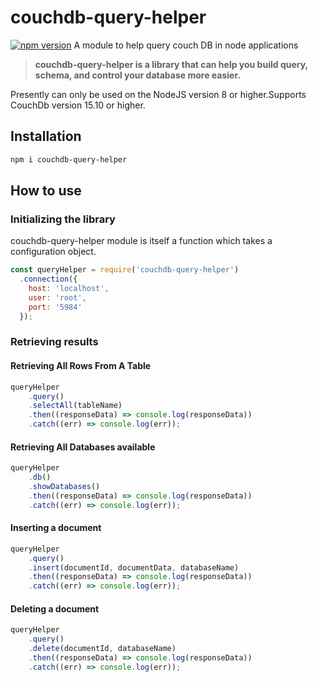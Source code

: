 # couchdb-query-helper
[![npm version](https://img.shields.io/badge/npm-v1.1.2-green)](https://npmjs.org/package/couchdb-query-helper)
A module to help query couch DB in node applications
> **couchdb-query-helper is a library that can help you build query, schema, and control your database more easier.**

Presently can only be used on the NodeJS version 8 or higher.Supports CouchDb version 15.10 or higher.


## Installation
```sh
npm i couchdb-query-helper
```
## How to use
### Initializing the library
couchdb-query-helper module is itself a function which takes a configuration object.
```js
const queryHelper = require('couchdb-query-helper')
  .connection({
    host: 'localhost',
    user: 'root',
    port: '5984'
  });
```
### Retrieving results
#### Retrieving All Rows From A Table
```js
queryHelper
    .query()
    .selectAll(tableName)
    .then((responseData) => console.log(responseData))
    .catch((err) => console.log(err));
```
#### Retrieving All Databases available
```js
queryHelper
    .db()
    .showDatabases()
    .then((responseData) => console.log(responseData))
    .catch((err) => console.log(err));
```
#### Inserting a document
```js
queryHelper
    .query()
    .insert(documentId, documentData, databaseName)
    .then((responseData) => console.log(responseData)) 
    .catch((err) => console.log(err));
```
#### Deleting a document
```js
queryHelper
    .query()
    .delete(documentId, databaseName)
    .then((responseData) => console.log(responseData)) 
    .catch((err) => console.log(err));
```
